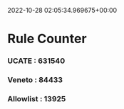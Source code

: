 2022-10-28 02:05:34.969675+00:00
# Rule Counter 
 ### UCATE : 631540

 ### Veneto : 84433

 ### Allowlist : 13925